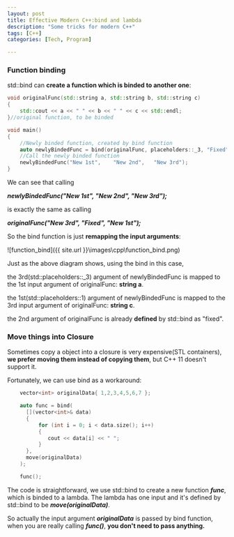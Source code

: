 ```yaml
---
layout: post
title: Effective Modern C++:bind and lambda
description: "Some tricks for modern C++"
tags: [C++]
categories: [Tech, Program]

---
```


### **Function binding**

std::bind can **create a function which is binded to another one**:

```c++
void originalFunc(std::string a, std::string b, std::string c)
{
    std::cout << a << " " << b << " " << c << std::endl;
}//original function, to be binded

void main()
{
  	//Newly binded function, created by bind function
  	auto newlyBindedFunc = bind(originalFunc, placeholders::_3, "Fixed", placeholders::_1);
    //Call the newly binded function
    newlyBindedFunc("New 1st",    "New 2nd",   "New 3rd");
}
```

<!-- more -->

We can see that calling 

***newlyBindedFunc("New 1st",    "New 2nd",   "New 3rd");***

is exactly the same as calling

***originalFunc("New 3rd", "Fixed", "New 1st");***

So the bind function is just **remapping the input arguments**:

![function_bind]({{ site.url }}\images\cpp\function_bind.png)

Just as the above diagram shows, using the bind in this case,

the 3rd(std::placeholders::_3)  argument of newlyBindedFunc is mapped to the 1st input argument of originalFunc: **string a**.

the 1st(std::placeholders::1) argument of newlyBindedFunc is mapped to the 3rd input argument of originalFunc: **string c**.

the 2nd argument of originalFunc is already **defined** by std::bind as "fixed".

### **Move things into Closure**

Sometimes copy a object into a closure is very expensive(STL containers), **we prefer moving them instead of copying them**, but C++ 11 doesn't support it.

Fortunately, we can use bind as a workaround:

```c++
	vector<int> originalData{ 1,2,3,4,5,6,7 };

	auto func = bind(
      [](vector<int>& data)
	  {
		  for (int i = 0; i < data.size(); i++)
		  {
			 cout << data[i] << " ";
		  }
	  },
	  move(originalData)
	);

	func();
```

The code is straightforward, we use std::bind to create a new function ***func***, which is binded to a lambda. The lambda has one input and it's defined by std::bind to be ***move(originalData)***.

So actually the input argument ***originalData*** is passed by bind function, when you are really calling ***func()***, **you don't need to pass anything.**